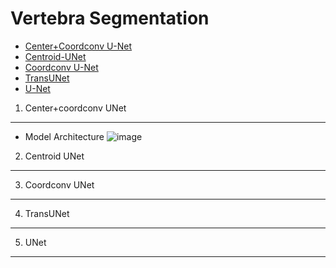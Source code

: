 Vertebra Segmentation
=====================
* [Center+Coordconv U-Net](#1.-center+coordconv-unet)
* [Centroid-UNet](#2.-centroid-unet)
* [Coordconv U-Net](#3.-coordconv-unet)
* [TransUNet](#4.-Transunet)
* [U-Net](#5.-unet)

1. Center+coordconv UNet
---------------------


* Model Architecture
![image](https://user-images.githubusercontent.com/48985628/187608509-aad9af10-031e-4bb0-a575-77b6f3144bca.png)

2. Centroid UNet
------------------
3. Coordconv UNet
------------------
4. TransUNet
------------------
5. UNet
------------------
